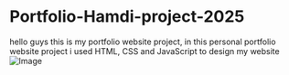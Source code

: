 # Portfolio-Hamdi-project-2025
hello guys this is my portfolio website project, in this personal portfolio website project i used HTML, CSS and JavaScript to design my website
![Image](https://github.com/user-attachments/assets/7e5693fa-526a-4db7-84a3-7b66037c50fd)
